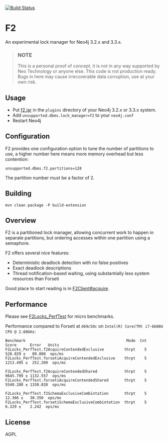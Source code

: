 [![Build Status](https://travis-ci.org/jakewins/f2.svg?branch=master)](https://travis-ci.org/jakewins/f2)

# F2

An experimental lock manager for Neo4j 3.2.x and 3.3.x.

> ### NOTE
> This is a personal proof of concept, it is not in any way supported by Neo Technology or anyone else.
> This code is not production ready. Bugs in here may cause irrecoverable data corruption, use at your own risk.

## Usage

- Put [f2.jar](https://github.com/jakewins/f2/releases/download/0.0.1/f2.jar) in the `plugins` directory of your Neo4j 3.2.x or 3.3.x system.
- Add `unsupported.dbms.lock_manager=f2` to your `neo4j.conf`
- Restart Neo4j

## Configuration

F2 provides one configuration option to tune the number of partitions to use, a higher number 
here means more memory overhead but less contention:

    unsupported.dbms.f2.partitions=128

The partition number must be a factor of 2.

## Building

    mvn clean package -P build-extension

## Overview

F2 is a partitioned lock manager, allowing concurrent work to happen in separate partitions, but
ordering accesses within one partition using a semaphore. 

F2 offers several nice features:

- Deterministic deadlock detection with no false positives
- Exact deadlock descriptions
- Thread notification-based waiting, using substantially less system resources than Forseti

Good place to start reading is in [F2Client#acquire](src/main/java/com/jakewins/f2/F2Client.java).

## Performance

Please see [F2Locks_PerfTest](src/main/java/com/jakewins/f2/F2Locks_PerfTest.java) for micro benchmarks.

Performance compared to Forseti at `d69c50c` on `Intel(R) Core(TM) i7-6600U CPU @ 2.60GHz`:

    Benchmark                                             Mode  Cnt     Score      Error   Units
    F2Locks_PerfTest.f2AcquireContendedExclusive         thrpt    5   528.829 ±   89.808  ops/ms
    F2Locks_PerfTest.forsetiAcquireContendedExclusive    thrpt    5  1213.495 ±  252.209  ops/ms
    
    F2Locks_PerfTest.f2AcquireContendedShared            thrpt    5  9645.799 ± 1132.557  ops/ms
    F2Locks_PerfTest.forsetiAcquireContendedShared       thrpt    5  5540.280 ± 1330.020  ops/ms
    
    F2Locks_PerfTest.f2SchemaExclusiveCombintation       thrpt    5    12.366 ±   30.350  ops/ms
    F2Locks_PerfTest.forsetiSchemaExclusiveCombintation  thrpt    5     6.329 ±    2.242  ops/ms

## License

AGPL
